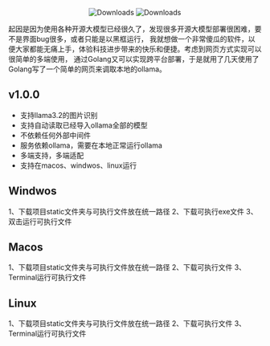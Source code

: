 
<p align="center">
 <img src="https://img.shields.io/badge/golang->1.18-blue" alt="Downloads" />
 <img src="https://img.shields.io/badge/MIT-green" alt="Downloads" />
</p>
起因是因为使用各种开源大模型已经很久了，发现很多开源大模型部署很困难，要不是界面bug很多，或者只能是以黑框运行，
我就想做一个非常傻瓜的软件，以便大家都能无痛上手，体验科技进步带来的快乐和便捷。考虑到网页方式实现可以很简单的多端使用，
通过Golang又可以实现跨平台部署，于是就用了几天使用了Golang写了一个简单的网页来调取本地的ollama。

## v1.0.0
* 支持llama3.2的图片识别
* 支持自动读取已经导入ollama全部的模型
* 不依赖任何外部中间件
* 服务依赖ollama，需要在本地正常运行ollama
* 多端支持，多端适配
* 支持在macos、windwos、linux运行

## Windwos

1、下载项目static文件夹与可执行文件放在统一路径
2、下载可执行exe文件
3、双击运行可执行文件

## Macos
1、下载项目static文件夹与可执行文件放在统一路径
2、下载可执行文件
3、Terminal运行可执行文件

## Linux
1、下载项目static文件夹与可执行文件放在统一路径
2、下载可执行文件
3、Terminal运行可执行文件

